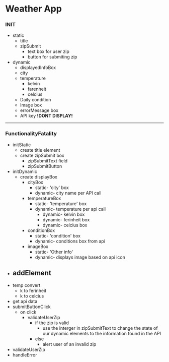 # Weather App
### INIT
- static
    - title
    - zipSubmit
        - text box for user zip
        - button for submiting zip
- dynamic
    - displayedInfoBox
    - city
    - temperature
        - kelvin
        - farenheit
        - celcius
    - Daily condition
    - Image box
    - errorMessage box
    - API key **!DONT DISPLAY!**
---

### FunctionalityFatality

- initStatic
    - create title element
    - create zipSubmit box
        - zipSubmitText field
        - zipSubmitButton
- initDynamic
    - create displayBox
        - cityBox
            - static- 'city' box
            - dynamic- city name per API call
        - temperatureBox
            - static- 'temperature' box
            - dynamic- temperature per api call
                - dynamic- kelvin box
                - dynamic- ferinheit box
                - dynamic- celcius box
        - conditionBox
            - static- 'condition' box
            - dynamic- conditions box from api
        - imageBox
            - static- 'Other info'
            - dynamic- displays image based on api icon
- addElement
    - 
- temp convert
    - k to ferinheit
    - k to celcius
- get api data
- submitButtonClick
    - on click
        - validateUserZip
            - if the zip is valid
                - use the interger in zipSubmitText to change the state of our dynamic elements to the information found in the API
            - else
                - alert user of an invalid zip
- validateUserZip
- handleError



